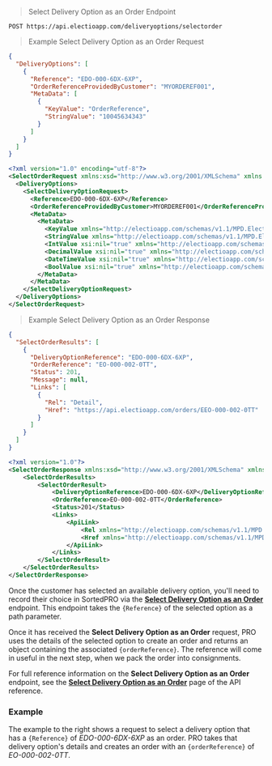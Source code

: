 > Select Delivery Option as an Order Endpoint
```
POST https://api.electioapp.com/deliveryoptions/selectorder
```

> Example Select Delivery Option as an Order Request

```json
{
  "DeliveryOptions": [
    {
      "Reference": "EDO-000-6DX-6XP",
      "OrderReferenceProvidedByCustomer": "MYORDEREF001",
      "MetaData": [
        {
          "KeyValue": "OrderReference",
          "StringValue": "10045634343"
        }
      ]
    }
  ]
}
```

```xml
<?xml version="1.0" encoding="utf-8"?>
<SelectOrderRequest xmlns:xsd="http://www.w3.org/2001/XMLSchema" xmlns:xsi="http://www.w3.org/2001/XMLSchema-instance" xmlns="http://electioapp.com/schemas/v1.1/MPD.Electio.SDK.DataTypes.Orders">
  <DeliveryOptions>
    <SelectDeliveryOptionRequest>
      <Reference>EDO-000-6DX-6XP</Reference>
      <OrderReferenceProvidedByCustomer>MYORDEREF001</OrderReferenceProvidedByCustomer>
      <MetaData>
        <MetaData>
          <KeyValue xmlns="http://electioapp.com/schemas/v1.1/MPD.Electio.SDK.DataTypes.Common">OrderReference</KeyValue>
          <StringValue xmlns="http://electioapp.com/schemas/v1.1/MPD.Electio.SDK.DataTypes.Common">10045634343</StringValue>
          <IntValue xsi:nil="true" xmlns="http://electioapp.com/schemas/v1.1/MPD.Electio.SDK.DataTypes.Common" />
          <DecimalValue xsi:nil="true" xmlns="http://electioapp.com/schemas/v1.1/MPD.Electio.SDK.DataTypes.Common" />
          <DateTimeValue xsi:nil="true" xmlns="http://electioapp.com/schemas/v1.1/MPD.Electio.SDK.DataTypes.Common" />
          <BoolValue xsi:nil="true" xmlns="http://electioapp.com/schemas/v1.1/MPD.Electio.SDK.DataTypes.Common" />
        </MetaData>
      </MetaData>
    </SelectDeliveryOptionRequest>
  </DeliveryOptions>
</SelectOrderRequest>
```

> Example Select Delivery Option as an Order Response

```json
{
  "SelectOrderResults": [
    {
      "DeliveryOptionReference": "EDO-000-6DX-6XP",
      "OrderReference": "EO-000-002-0TT",
      "Status": 201,
      "Message": null,
      "Links": [
        {
          "Rel": "Detail",
          "Href": "https://api.electioapp.com/orders/EEO-000-002-0TT"
        }
      ]
    }
  ]
}
```

```xml
<?xml version="1.0"?>
<SelectOrderResponse xmlns:xsd="http://www.w3.org/2001/XMLSchema" xmlns:xsi="http://www.w3.org/2001/XMLSchema-instance" xmlns="http://electioapp.com/schemas/v1.1/MPD.Electio.SDK.DataTypes.Orders">
    <SelectOrderResults>
        <SelectOrderResult>
            <DeliveryOptionReference>EDO-000-6DX-6XP</DeliveryOptionReference>
            <OrderReference>EO-000-002-0TT</OrderReference>
            <Status>201</Status>
            <Links>
                <ApiLink>
                    <Rel xmlns="http://electioapp.com/schemas/v1.1/MPD.Electio.SDK.DataTypes.Common">Detail</Rel>
                    <Href xmlns="http://electioapp.com/schemas/v1.1/MPD.Electio.SDK.DataTypes.Common">https://apisandbox.electioapp.com/orders/EO-000-002-0TT</Href>
                </ApiLink>
            </Links>
        </SelectOrderResult>
    </SelectOrderResults>
</SelectOrderResponse>
```

Once the customer has selected an available delivery option, you'll need to record their choice in SortedPRO via the **[Select Delivery Option as an Order](https://docs.electioapp.com/#/api/SelectDeliveryOptionasanOrder)** endpoint. This endpoint takes the `{Reference}` of the selected option as a path parameter.

Once it has received the **Select Delivery Option as an Order** request, PRO uses the details of the selected option to create an order and returns an object containing the associated `{orderReference}`. The reference will come in useful in the next step, when we pack the order into consignments.

<aside class="note">
  For full reference information on the <strong>Select Delivery Option as an Order</strong> endpoint, see the <strong><a href="https://docs.electioapp.com/#/api/SelectDeliveryOptionasanOrder">Select Delivery Option as an Order</a></strong> page of the API reference.
</aside>

### Example

The example to the right shows a request to select a delivery option that has a `{Reference}` of _EDO-000-6DX-6XP_ as an order. PRO takes that delivery option's details and creates an order with an `{orderReference}` of _EO-000-002-0TT_.